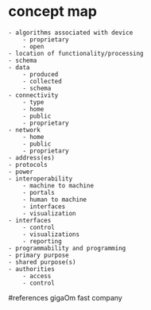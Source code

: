 # concept map
	- algorithms associated with device
		- proprietary
		- open
	- location of functionality/processing
	- schema
	- data
		- produced
		- collected
		- schema
	- connectivity
		- type
		- home
		- public
		- proprietary
	- network
		- home
		- public
		- proprietary
	- address(es)
	- protocols
	- power
	- interoperability
		- machine to machine
		- portals
		- human to machine
		- interfaces
		- visualization
	- interfaces
		- control
		- visualizations
		- reporting
	- programmability and programming
	- primary purpose
	- shared purpose(s)
	- authorities
		- access
		- control

#references
gigaOm
fast company
